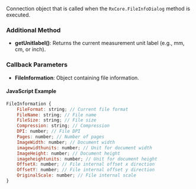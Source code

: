 Connection object that is called when the `RxCore.FileInfoDialog` method is executed.

### Additional Method
- **getUnitlabel()**: Returns the current measurement unit label (e.g., mm, cm, or inch).

### Callback Parameters
- **FileInformation**: Object containing file information.

#### JavaScript Example
```javascript
FileInformation {
    FileFormat: string; // Current file format
    FileName: string; // File name
    FileSize: string; // File size
    Compression: string; // Compression
    DPI: number; // File DPI
    Pages: number; // Number of pages
    ImageWidth: number; // Document width
    imagewidthunits: number; // Unit for document width
    ImageHeight: number; // Document height
    imageheightunits: number; // Unit for document height
    OffsetX: number; // File internal offset x direction
    OffsetY: number; // File internal offset y direction
    OriginalScale: number; // File internal scale
}